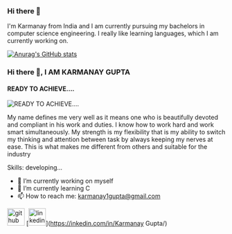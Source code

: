 ### Hi there 👋

I'm Karmanay from India and I am currently pursuing my bachelors in computer science engineering. I really like learning languages, which I am currently working on. 

[![Anurag's GitHub stats](https://github-readme-stats.vercel.app/api?username=KarmanayGupta)](https://github.com/anuraghazra/github-readme-stats)

### Hi there 👋, I AM KARMANAY GUPTA
#### READY TO ACHIEVE....
![READY TO ACHIEVE....](https://pbs.twimg.com/profile_banners/1446172980749340676/1633629722/1080x360)

My name defines me very well as it means one who is beautifully devoted and compliant in his work and duties. I know how to work hard and work smart simultaneously.
My strength is my flexibility that is my ability to switch my thinking and attention between task by always keeping my nerves at ease. This is what makes me different from others and suitable for the industry

Skills: developing...

- 🔭 I’m currently working on myself 
- 🌱 I’m currently learning C 
- 📫 How to reach me: karmanay1gupta@gmail.com 


[<img src='https://cdn.jsdelivr.net/npm/simple-icons@3.0.1/icons/github.svg' alt='github' height='40'>](https://github.com/KarmanayGupta)  [<img src='https://cdn.jsdelivr.net/npm/simple-icons@3.0.1/icons/linkedin.svg' alt='linkedin' height='40'>](https://inkedin.com/in/Karmanay Gupta/)  

